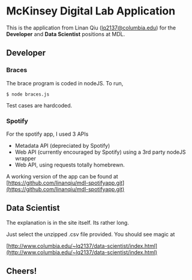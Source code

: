 # McKinsey Digital Lab Application

This is the application from Linan Qiu (lq2137@columbia.edu) for the **Developer** and **Data Scientist** positions at MDL.

## Developer

### Braces

The brace program is coded in nodeJS. To run,

```
$ node braces.js
```

Test cases are hardcoded.

### Spotify

For the spotify app, I used 3 APIs

- Metadata API (depreciated by Spotify)
- Web API (currently encouraged by Spotify) using a 3rd party nodeJS wrapper
- Web API, using requests totally homebrewn.

A working version of the app can be found at [https://github.com/linanqiu/mdl-spotifyapp.git](https://github.com/linanqiu/mdl-spotifyapp.git)

## Data Scientist

The explanation is in the site itself. Its rather long.

Just select the unzipped .csv file provided. You should see magic at 

[http://www.columbia.edu/~lq2137/data-scientist/index.html](http://www.columbia.edu/~lq2137/data-scientist/index.html)

Cheers!
- 
